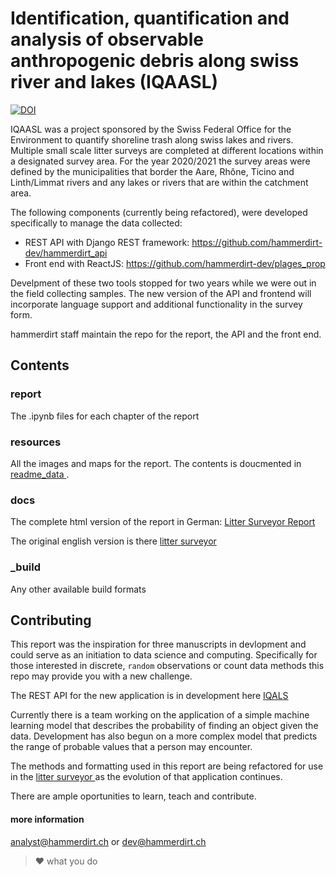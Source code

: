 # Identification, quantification and analysis of observable anthropogenic debris along swiss river and lakes (IQAASL)

[![DOI](https://zenodo.org/badge/382063409.svg)](https://zenodo.org/badge/latestdoi/382063409)

IQAASL was a project sponsored by the Swiss Federal Office for the Environment to quantify shoreline trash along swiss lakes and rivers. Multiple small scale litter surveys are completed at different locations within a designated survey area. For the year 2020/2021 the survey areas were defined by the municipalities that border the Aare, Rhône, Ticino and Linth/Limmat rivers and any lakes or rivers that are within the catchment area.

The following components (currently being refactored), were developed specifically to manage the data collected:

* REST API with Django REST framework: https://github.com/hammerdirt-dev/hammerdirt_api
* Front end with ReactJS: https://github.com/hammerdirt-dev/plages_prop

Develpment of these two tools stopped for two years while we were out in the field collecting samples. The new version of the API and frontend will incorporate language support and additional functionality in the survey form.

hammerdirt staff maintain the repo for the report, the API and the front end.

## Contents

### report

The .ipynb files for each chapter of the report

### resources

All the images and maps for the report. The contents is doucmented in [ readme_data ](https://github.com/hammerdirt-analyst/IQAASL-End-0f-Sampling-2021/blob/main/resources/readme_data.md).

### docs

The complete html version of the report in German: [Litter Surveyor Report](https://hammerdirt-analyst.github.io/IQAASL-End-0f-Sampling-2021/index.html)

The original english version is there [ litter surveyor ](https://www.plagespropres.ch/)

### \_build

Any other available build formats


## Contributing

This report was the inspiration for three manuscripts in devlopment and could serve as an initiation to data science and computing. Specifically for those interested in discrete, `random` observations or count data methods this repo may provide you with a new challenge.

The REST API for the new application is in development here [IQALS](https://github.com/hammerdirt-analyst/iqals)

Currently there is a team working on the application of a simple machine learning model that describes the probability of finding an object given the data. Development has also begun on a more complex model that predicts the range of probable values that a person may encounter.

The methods and formatting used in this report are being refactored for use in the [ litter surveyor ](https://www.plagespropres.ch/) as the evolution of that application continues.

There are ample oportunities to learn, teach and contribute.

#### more information

analyst@hammerdirt.ch or dev@hammerdirt.ch
> :heart: what you do 
